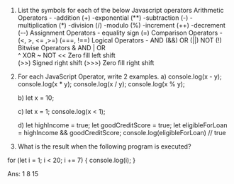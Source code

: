 1. List the symbols for each of the below Javascript operators
Arithmetic Operators - 
-addition (+)
-exponential (**)
-subtraction (-)
-multiplication (*)
-division (/)
-modulo (%)
-increment (++)
-decrement (--)
Assignment Operators -
equality sign (=)
Comparison Operators -
(<, >, <= ,>=)
(===, !==)
Logical Operators -
AND (&&)
OR (||)
NOT (!)
Bitwise Operators
&	AND	
|	OR	
^	XOR	
~	NOT	
<<	Zero fill left shift	
(>>)	Signed right shift
(>>>)	Zero fill right shift


2. For each JavaScript Operator, write 2 examples.
   a) console.log(x - y);
      console.log(x * y);
      console.log(x / y);
      console.log(x % y); 

    b) let x = 10;

    c) let x = 1;
       console.log(x < 1); 

    d) let highIncome = true;
       let goodCreditScore = true;
       let eligibleForLoan = highIncome && goodCreditScore;
console.log(eligibleForLoan) // true

4. What is the result when the following program is executed?

 for (let i = 1; i < 20; i += 7) {
    console.log(i);
 }

 Ans:
 1
 8
 15
